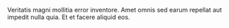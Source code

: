 Veritatis magni mollitia error inventore. Amet omnis sed earum repellat aut impedit nulla quia. Et et facere aliquid eos.